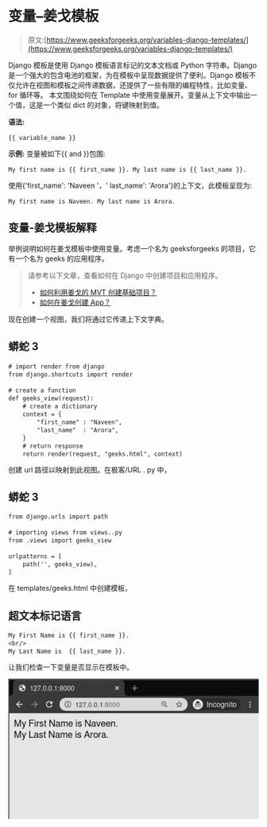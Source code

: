 # 变量–姜戈模板

> 原文:[https://www.geeksforgeeks.org/variables-django-templates/](https://www.geeksforgeeks.org/variables-django-templates/)

Django 模板是使用 Django 模板语言标记的文本文档或 Python 字符串。Django 是一个强大的包含电池的框架，为在模板中呈现数据提供了便利。Django 模板不仅允许在视图和模板之间传递数据，还提供了一些有限的编程特性，比如变量、for 循环等。
本文围绕如何在 Template 中使用变量展开。变量从上下文中输出一个值，这是一个类似 dict 的对象，将键映射到值。

**语法:**

```
{{ variable_name }}
```

**示例:**
变量被如下{{ and }}包围:

```
My first name is {{ first_name }}. My last name is {{ last_name }}. 
```

使用{'first_name': 'Naveen '，' last_name': 'Arora'}的上下文，此模板呈现为:

```
My first name is Naveen. My last name is Arora.
```

## 变量-姜戈模板解释

举例说明如何在姜戈模板中使用变量。考虑一个名为 geeksforgeeks 的项目，它有一个名为 geeks 的应用程序。

> 请参考以下文章，查看如何在 Django 中创建项目和应用程序。
> 
> *   [如何利用姜戈的 MVT 创建基础项目？](https://www.geeksforgeeks.org/how-to-create-a-basic-project-using-mvt-in-django/)
> *   [如何在姜戈创建 App？](https://www.geeksforgeeks.org/how-to-create-an-app-in-django/)

现在创建一个视图，我们将通过它传递上下文字典。

## 蟒蛇 3

```
# import render from django
from django.shortcuts import render

# create a function
def geeks_view(request):
    # create a dictionary
    context = {
        "first_name" : "Naveen",
        "last_name"  : "Arora",
    }
    # return response
    return render(request, "geeks.html", context)
```

创建 url 路径以映射到此视图。在极客/URL . py 中，

## 蟒蛇 3

```
from django.urls import path

# importing views from views..py
from .views import geeks_view

urlpatterns = [
    path('', geeks_view),
]
```

在 templates/geeks.html 中创建模板，

## 超文本标记语言

```
My First Name is {{ first_name }}.
<br/>
My Last Name is  {{ last_name }}.
```

让我们检查一下变量是否显示在模板中。

![variables-Django-templates](img/f4dee02b8503d97be9352a9b484ff864.png)